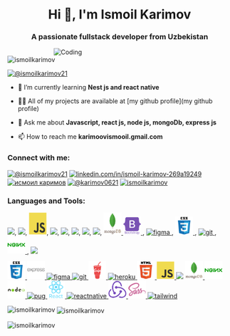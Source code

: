 

<h1 align="center">Hi 👋, I'm Ismoil Karimov</h1>
<h3 align="center">A passionate fullstack developer from Uzbekistan</h3>

<img align="right" alt="Coding" width="400" src="https://camo.githubusercontent.com/e20822b4282c07ffd010cd05f855a6561d3b62358ca9e607e4901288dd748fcb/68747470733a2f2f63646e2e6472696262626c652e636f6d2f75736572732f323133313939332f73637265656e73686f74732f343934383733362f74686f75676874776f726b732d6769665f6472696262626c652e676966">

<p align="left"> <img src="https://komarev.com/ghpvc/?username=ismoilkarimov&label=Profile%20views&color=0e75b6&style=flat" alt="ismoilkarimov" /> </p>

<p align="left"> <a href="https://twitter.com/@ismoilkarimov21" target="blank"><img src="https://img.shields.io/twitter/follow/@ismoilkarimov21?logo=twitter&style=for-the-badge" alt="@ismoilkarimov21" /></a> </p>

- 🌱 I’m currently learning **Nest js and react native**

- 👨‍💻 All of my projects are available at [my github profile](my github profile)

- 💬 Ask me about **Javascript, react js, node js, mongoDb, express js**

- 📫 How to reach me **karimoovismooil.gmail.com**

<h3 align="left">Connect with me:</h3>
<p align="left">
<a href="https://twitter.com/@ismoilkarimov21" target="blank"><img align="center" src="https://raw.githubusercontent.com/rahuldkjain/github-profile-readme-generator/master/src/images/icons/Social/twitter.svg" alt="@ismoilkarimov21" height="30" width="40" /></a>
<a href="https://linkedin.com/in/linkedin.com/in/ismoil-karimov-269a19249" target="blank"><img align="center" src="https://raw.githubusercontent.com/rahuldkjain/github-profile-readme-generator/master/src/images/icons/Social/linked-in-alt.svg" alt="linkedin.com/in/ismoil-karimov-269a19249" height="30" width="40" /></a>
<a href="https://fb.com/исмоил каримов" target="blank"><img align="center" src="https://raw.githubusercontent.com/rahuldkjain/github-profile-readme-generator/master/src/images/icons/Social/facebook.svg" alt="исмоил каримов" height="30" width="40" /></a>
<a href="https://instagram.com/@karimov0621" target="blank"><img align="center" src="https://raw.githubusercontent.com/rahuldkjain/github-profile-readme-generator/master/src/images/icons/Social/instagram.svg" alt="@karimov0621" height="30" width="40" /></a>
<a href="https://www.youtube.com/c/ismoilkarimov" target="blank"><img align="center" src="https://raw.githubusercontent.com/rahuldkjain/github-profile-readme-generator/master/src/images/icons/Social/youtube.svg" alt="ismoilkarimov" height="30" width="40" /></a>
</p>

<h3 align="left">Languages and Tools:</h3>
<p align="left"> 
  
  <img src="https://cdn.pixabay.com/photo/2017/08/05/11/16/logo-2582748_1280.png" width="50">, 
  <img src="https://i.pinimg.com/originals/71/6f/e3/716fe300cd30c29a43ea82ae60c649b9.png" width="50">,
  <a href="https://developer.mozilla.org/en-US/docs/Web/JavaScript" target="_blank" rel="noreferrer"> <img      src="https://raw.githubusercontent.com/devicons/devicon/master/icons/javascript/javascript-original.svg" alt="javascript" width="40" height="50"/></a>, 
  <img src="https://cdn3.iconfinder.com/data/icons/logos-and-brands-adobe/512/288_Sass-512.png" width="50">,
  <img src="https://iconape.com/wp-content/png_logo_vector/less-2.png" width="50">,
  <img src="https://miro.medium.com/max/1200/1*WA_9JsyqFkge2HwYKcdJQw.png" width="60">, 
  <img src="https://images.squarespace-cdn.com/content/v1/5f1af311dd6ca72fda592fe7/1610112022580-OKW67DO0YLQASS1BRZQ1/node.png" width="47">, 
  <img src="https://wsofter.ru/wp-content/uploads/2017/12/node-express-768x768.png" width="50">, 
  <a href="https://www.mongodb.com/" target="_blank" rel="noreferrer"> <img src="https://raw.githubusercontent.com/devicons/devicon/master/icons/mongodb/mongodb-original-wordmark.svg" alt="mongodb" width="40" height="50"/> </a>
  <a href="https://getbootstrap.com" target="_blank" rel="noreferrer"> <img src="https://raw.githubusercontent.com/devicons/devicon/master/icons/bootstrap/bootstrap-plain-wordmark.svg" alt="bootstrap" width="40" height="40"/> </a>, 
  <a href="https://www.figma.com/" target="_blank" rel="noreferrer"> <img src="https://www.vectorlogo.zone/logos/figma/figma-icon.svg" alt="figma" width="40" height="40"/> </a>,
  <a href="https://www.w3schools.com/css/" target="_blank" rel="noreferrer"> <img src="https://raw.githubusercontent.com/devicons/devicon/master/icons/css3/css3-original-wordmark.svg" alt="css3" width="40" height="40"/> </a>,
  <a href="https://git-scm.com/" target="_blank" rel="noreferrer"> <img src="https://www.vectorlogo.zone/logos/git-scm/git-scm-icon.svg" alt="git" width="40" height="40"/> </a>,
  <a href="https://www.nginx.com" target="_blank" rel="noreferrer"> <img src="https://raw.githubusercontent.com/devicons/devicon/master/icons/nginx/nginx-original.svg" alt="nginx" width="40" height="40"/> </a>,
  <img src="https://ejudge.lksh.ru/assets/images/social/github.png" width="50">
  
  
  
  
  
  <a href="https://www.w3schools.com/css/" target="_blank" rel="noreferrer"> <img src="https://raw.githubusercontent.com/devicons/devicon/master/icons/css3/css3-original-wordmark.svg" alt="css3" width="40" height="40"/> </a> 
  <a href="https://expressjs.com" target="_blank" rel="noreferrer"> <img src="https://raw.githubusercontent.com/devicons/devicon/master/icons/express/express-original-wordmark.svg" alt="express" width="40" height="40"/> </a> 
  <a href="https://www.figma.com/" target="_blank" rel="noreferrer"> <img src="https://www.vectorlogo.zone/logos/figma/figma-icon.svg" alt="figma" width="40" height="40"/> </a> 
  <a href="https://git-scm.com/" target="_blank" rel="noreferrer"> <img src="https://www.vectorlogo.zone/logos/git-scm/git-scm-icon.svg" alt="git" width="40" height="40"/> </a> 
  <a href="https://gulpjs.com" target="_blank" rel="noreferrer"> <img src="https://raw.githubusercontent.com/devicons/devicon/master/icons/gulp/gulp-plain.svg" alt="gulp" width="40" height="40"/> </a> 
  <a href="https://heroku.com" target="_blank" rel="noreferrer"> <img src="https://www.vectorlogo.zone/logos/heroku/heroku-icon.svg" alt="heroku" width="40" height="40"/> </a> 
  <a href="https://www.w3.org/html/" target="_blank" rel="noreferrer"> <img src="https://raw.githubusercontent.com/devicons/devicon/master/icons/html5/html5-original-wordmark.svg" alt="html5" width="40" height="40"/> </a> 
  <a href="https://developer.mozilla.org/en-US/docs/Web/JavaScript" target="_blank" rel="noreferrer"> <img src="https://raw.githubusercontent.com/devicons/devicon/master/icons/javascript/javascript-original.svg" alt="javascript" width="40" height="40"/> </a> 
  <img src="https://www.walkweltech.com/assets/images/technology/mongodb.png" width="50">
  <a href="https://www.mongodb.com/" target="_blank" rel="noreferrer"> <img src="https://raw.githubusercontent.com/devicons/devicon/master/icons/mongodb/mongodb-original-wordmark.svg" alt="mongodb" width="40" height="40"/> </a> 
  <a href="https://www.nginx.com" target="_blank" rel="noreferrer"> <img src="https://raw.githubusercontent.com/devicons/devicon/master/icons/nginx/nginx-original.svg" alt="nginx" width="40" height="40"/> </a> 
  <a href="https://nodejs.org" target="_blank" rel="noreferrer"> <img src="https://raw.githubusercontent.com/devicons/devicon/master/icons/nodejs/nodejs-original-wordmark.svg" alt="nodejs" width="40" height="40"/> </a> 
  <a href="https://pugjs.org" target="_blank" rel="noreferrer"> <img src="https://cdn.worldvectorlogo.com/logos/pug.svg" alt="pug" width="40" height="40"/> </a> 
  <a href="https://reactjs.org/" target="_blank" rel="noreferrer"> <img src="https://raw.githubusercontent.com/devicons/devicon/master/icons/react/react-original-wordmark.svg" alt="react" width="40" height="40"/> </a> 
  <a href="https://reactnative.dev/" target="_blank" rel="noreferrer"> <img src="https://reactnative.dev/img/header_logo.svg" alt="reactnative" width="40" height="40"/> </a> 
  <a href="https://redux.js.org" target="_blank" rel="noreferrer"> <img src="https://raw.githubusercontent.com/devicons/devicon/master/icons/redux/redux-original.svg" alt="redux" width="40" height="40"/> </a> 
  <a href="https://sass-lang.com" target="_blank" rel="noreferrer"> <img src="https://raw.githubusercontent.com/devicons/devicon/master/icons/sass/sass-original.svg" alt="sass" width="40" height="40"/> </a> 
  <a href="https://tailwindcss.com/" target="_blank" rel="noreferrer"> <img src="https://www.vectorlogo.zone/logos/tailwindcss/tailwindcss-icon.svg" alt="tailwind" width="40" height="40"/> </a> </p>

<p><img align="left" src="https://github-readme-stats.vercel.app/api/top-langs?username=ismoilkarimov&show_icons=true&locale=en&layout=compact" alt="ismoilkarimov" /></p>

<p>&nbsp;<img align="center" src="https://github-readme-stats.vercel.app/api?username=ismoilkarimov&show_icons=true&locale=en" alt="ismoilkarimov" /></p>

<p><img align="center" src="https://github-readme-streak-stats.herokuapp.com/?user=ismoilkarimov&" alt="ismoilkarimov" /></p>





<!--  <h1>Hi there, I'm Ismoil Karimov <img src="https://i.pinimg.com/originals/30/16/9e/30169e4a670daf12443df7d2dd140176.gif" width="40px"></h1> 


<strong>I'm currently Junior fullstack developer.</strong>

<strong>  <i>Skills</i> : <br/>
  <img src="https://cdn.pixabay.com/photo/2017/08/05/11/16/logo-2582748_1280.png" width="50">, 
  <img src="https://i.pinimg.com/originals/71/6f/e3/716fe300cd30c29a43ea82ae60c649b9.png" width="50">,
  <img src="https://www.britefish.net/wp-content/uploads/2019/06/logo-javascript-2.png" width="50">,
  <img src="https://cdn3.iconfinder.com/data/icons/logos-and-brands-adobe/512/288_Sass-512.png" width="50">,
  <img src="https://iconape.com/wp-content/png_logo_vector/less-2.png" width="50">,
  <img src="https://miro.medium.com/max/1200/1*WA_9JsyqFkge2HwYKcdJQw.png" width="60">, 
  <img src="https://images.squarespace-cdn.com/content/v1/5f1af311dd6ca72fda592fe7/1610112022580-OKW67DO0YLQASS1BRZQ1/node.png" width="47">, 
  <img src="https://wsofter.ru/wp-content/uploads/2017/12/node-express-768x768.png" width="50">, 
  <img src="https://www.walkweltech.com/assets/images/technology/mongodb.png" width="50"> 
  </strong>
  
## My GitHub Stats 📊
<a href="https://github.com/IsmoilKarimov/github-readme-stats">
  <img align="left" src="https://github-readme-stats.vercel.app/api?username=IsmoilKarimov&count_private=true&show_icons=true&theme=radical" />
</a>
<a href="https://github.com/IsmoilKarimov/convoychat">
  <img align="center" src="https://github-readme-stats.vercel.app/api/top-langs/?username=IsmoilKarimov" />
</a> -->


<!-- <img align="right" alt="Coding" width="100%" height="400" src="https://images.unsplash.com/photo-1605379399642-870262d3d051?ixlib=rb-4.0.3&ixid=MnwxMjA3fDB8MHxwaG90by1wYWdlfHx8fGVufDB8fHx8&auto=format&fit=crop&w=1506&q=80"> -->


<!--
**IsmoilKarimov/IsmoilKarimov** is a ✨ _special_ ✨ repository because its `README.md` (this file) appears on your GitHub profile.

Here are some ideas to get you started:

- 🔭 I’m currently working on ...
- 🌱 I’m currently learning ...
- 👯 I’m looking to collaborate on ...
- 🤔 I’m looking for help with ...
- 💬 Ask me about ...
- 📫 How to reach me: ...
- 😄 Pronouns: ...
- ⚡ Fun fact: ...
-->


